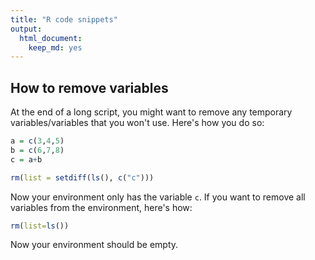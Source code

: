 ```yaml
---
title: "R code snippets"
output:
  html_document:
    keep_md: yes
---
```


## How to remove variables
At the end of a long script, you might want to remove any temporary variables/variables that you won't use. Here's how you do so:


```r
a = c(3,4,5)
b = c(6,7,8)
c = a+b

rm(list = setdiff(ls(), c("c")))
```

Now your environment only has the variable `c`. If you want to remove all variables from the environment, here's how:


```r
rm(list=ls())
```

Now your environment should be empty.
